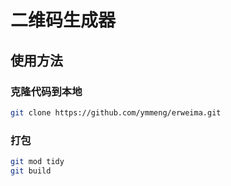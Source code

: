 # 二维码生成器

## 使用方法

### 克隆代码到本地

```sh
git clone https://github.com/ymmeng/erweima.git
```

### 打包

```sh
git mod tidy
git build
```
